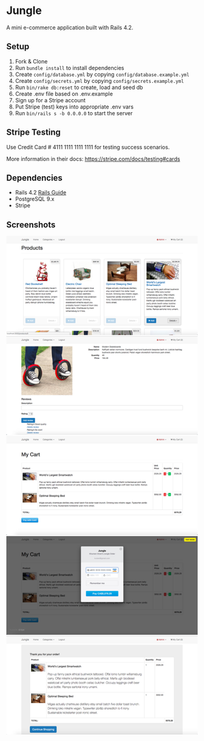 # Jungle

A mini e-commerce application built with Rails 4.2.

## Setup

1. Fork & Clone
2. Run `bundle install` to install dependencies
3. Create `config/database.yml` by copying `config/database.example.yml`
4. Create `config/secrets.yml` by copying `config/secrets.example.yml`
5. Run `bin/rake db:reset` to create, load and seed db
6. Create .env file based on .env.example
7. Sign up for a Stripe account
8. Put Stripe (test) keys into appropriate .env vars
9. Run `bin/rails s -b 0.0.0.0` to start the server

## Stripe Testing

Use Credit Card # 4111 1111 1111 1111 for testing success scenarios.

More information in their docs: <https://stripe.com/docs/testing#cards>

## Dependencies

- Rails 4.2 [Rails Guide](http://guides.rubyonrails.org/v4.2/)
- PostgreSQL 9.x
- Stripe

## Screenshots

!["Screenshot products page"](https://github.com/gizemocak/jungle-rails/blob/master/docs/feature-products.png?raw=true)
!["Screenshot of ratings and reviews"](https://github.com/gizemocak/jungle-rails/blob/master/docs/product-rating-review.png?raw=true)
!["Screenshot of my Cart"](https://github.com/gizemocak/jungle-rails/blob/master/docs/my-cart.png?raw=true)
!["Screenshot of the purchase"](https://github.com/gizemocak/jungle-rails/blob/master/docs/purchase.png?raw=true)
!["Screenshot of purchase receipt"](https://github.com/gizemocak/jungle-rails/blob/master/docs/purchase-receipt.png?raw=true)
